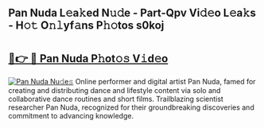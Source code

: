 ## Pan Nuda L𝚎a𝚔ed N𝚞𝚍e - Part-Qpv Vi𝚍𝚎o L𝚎a𝚔s - H𝚘𝚝 O𝚗𝚕yf𝚊ns P𝚑𝚘tos s0koj

# <h2><a href="http://kfeskx7.oniu.top/?m=Pan+Nuda">🔗👉 🔴 Pan Nuda P𝚑ot𝚘𝚜 V𝚒d𝚎o</a></h2>

[![Pan Nuda Nu𝚍e𝚜](https://i.imgur.com/0qMVB7G.gif)](http://kfeskx7.oniu.top/?m=Pan+Nuda)
Online performer and digital artist Pan Nuda, famed for creating and distributing dance and lifestyle content via solo and collaborative dance routines and short films. Trailblazing scientist researcher Pan Nuda, recognized for their groundbreaking discoveries and commitment to advancing knowledge.  
